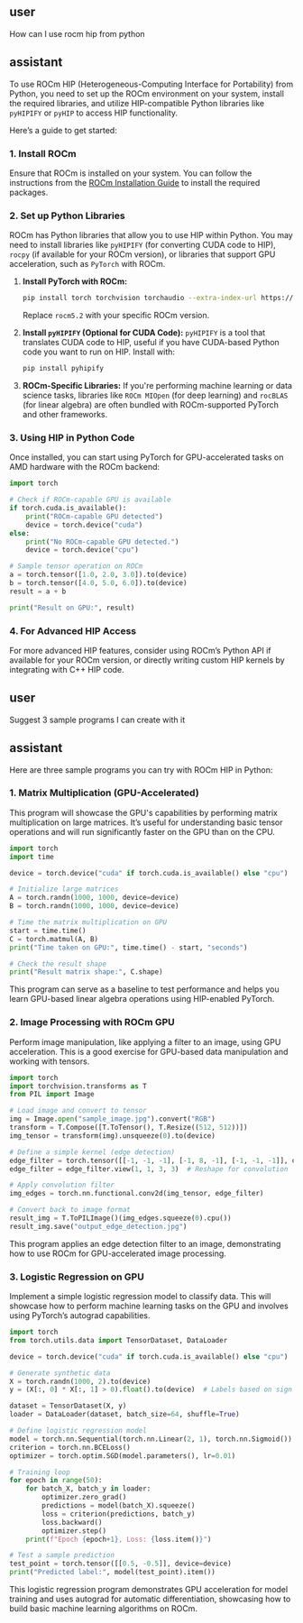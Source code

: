 ## user
How can I use rocm hip from python
## assistant

To use ROCm HIP (Heterogeneous-Computing Interface for Portability) from Python, you need to set up the ROCm environment on your system, install the required libraries, and utilize HIP-compatible Python libraries like `pyHIPIFY` or `pyHIP` to access HIP functionality.

Here’s a guide to get started:

### 1. Install ROCm
Ensure that ROCm is installed on your system. You can follow the instructions from the [ROCm Installation Guide](https://rocmdocs.amd.com/en/latest/Installation_Guide/Installation-Guide.html) to install the required packages.

### 2. Set up Python Libraries
ROCm has Python libraries that allow you to use HIP within Python. You may need to install libraries like `pyHIPIFY` (for converting CUDA code to HIP), `rocpy` (if available for your ROCm version), or libraries that support GPU acceleration, such as `PyTorch` with ROCm.

1. **Install PyTorch with ROCm:**
   ```bash
   pip install torch torchvision torchaudio --extra-index-url https://download.pytorch.org/whl/rocm5.2
   ```
   Replace `rocm5.2` with your specific ROCm version.

2. **Install `pyHIPIFY` (Optional for CUDA Code):**
   `pyHIPIFY` is a tool that translates CUDA code to HIP, useful if you have CUDA-based Python code you want to run on HIP. Install with:
   ```bash
   pip install pyhipify
   ```

3. **ROCm-Specific Libraries:** If you're performing machine learning or data science tasks, libraries like `ROCm MIOpen` (for deep learning) and `rocBLAS` (for linear algebra) are often bundled with ROCm-supported PyTorch and other frameworks.

### 3. Using HIP in Python Code
Once installed, you can start using PyTorch for GPU-accelerated tasks on AMD hardware with the ROCm backend:

```python
import torch

# Check if ROCm-capable GPU is available
if torch.cuda.is_available():
    print("ROCm-capable GPU detected")
    device = torch.device("cuda")
else:
    print("No ROCm-capable GPU detected.")
    device = torch.device("cpu")

# Sample tensor operation on ROCm
a = torch.tensor([1.0, 2.0, 3.0]).to(device)
b = torch.tensor([4.0, 5.0, 6.0]).to(device)
result = a + b

print("Result on GPU:", result)
```

### 4. For Advanced HIP Access
For more advanced HIP features, consider using ROCm’s Python API if available for your ROCm version, or directly writing custom HIP kernels by integrating with C++ HIP code.
## user
Suggest 3 sample programs I can create with it
## assistant
Here are three sample programs you can try with ROCm HIP in Python:

### 1. **Matrix Multiplication (GPU-Accelerated)**
   This program will showcase the GPU's capabilities by performing matrix multiplication on large matrices. It’s useful for understanding basic tensor operations and will run significantly faster on the GPU than on the CPU.

   ```python
   import torch
   import time

   device = torch.device("cuda" if torch.cuda.is_available() else "cpu")

   # Initialize large matrices
   A = torch.randn(1000, 1000, device=device)
   B = torch.randn(1000, 1000, device=device)

   # Time the matrix multiplication on GPU
   start = time.time()
   C = torch.matmul(A, B)
   print("Time taken on GPU:", time.time() - start, "seconds")

   # Check the result shape
   print("Result matrix shape:", C.shape)
   ```

   This program can serve as a baseline to test performance and helps you learn GPU-based linear algebra operations using HIP-enabled PyTorch.

### 2. **Image Processing with ROCm GPU**
   Perform image manipulation, like applying a filter to an image, using GPU acceleration. This is a good exercise for GPU-based data manipulation and working with tensors.

   ```python
   import torch
   import torchvision.transforms as T
   from PIL import Image

   # Load image and convert to tensor
   img = Image.open("sample_image.jpg").convert("RGB")
   transform = T.Compose([T.ToTensor(), T.Resize((512, 512))])
   img_tensor = transform(img).unsqueeze(0).to(device)

   # Define a simple kernel (edge detection)
   edge_filter = torch.tensor([[-1, -1, -1], [-1, 8, -1], [-1, -1, -1]], device=device)
   edge_filter = edge_filter.view(1, 1, 3, 3)  # Reshape for convolution

   # Apply convolution filter
   img_edges = torch.nn.functional.conv2d(img_tensor, edge_filter)

   # Convert back to image format
   result_img = T.ToPILImage()(img_edges.squeeze(0).cpu())
   result_img.save("output_edge_detection.jpg")
   ```

   This program applies an edge detection filter to an image, demonstrating how to use ROCm for GPU-accelerated image processing.

### 3. **Logistic Regression on GPU**
   Implement a simple logistic regression model to classify data. This will showcase how to perform machine learning tasks on the GPU and involves using PyTorch’s autograd capabilities.

   ```python
   import torch
   from torch.utils.data import TensorDataset, DataLoader

   device = torch.device("cuda" if torch.cuda.is_available() else "cpu")

   # Generate synthetic data
   X = torch.randn(1000, 2).to(device)
   y = (X[:, 0] * X[:, 1] > 0).float().to(device)  # Labels based on sign of product

   dataset = TensorDataset(X, y)
   loader = DataLoader(dataset, batch_size=64, shuffle=True)

   # Define logistic regression model
   model = torch.nn.Sequential(torch.nn.Linear(2, 1), torch.nn.Sigmoid()).to(device)
   criterion = torch.nn.BCELoss()
   optimizer = torch.optim.SGD(model.parameters(), lr=0.01)

   # Training loop
   for epoch in range(50):
       for batch_X, batch_y in loader:
           optimizer.zero_grad()
           predictions = model(batch_X).squeeze()
           loss = criterion(predictions, batch_y)
           loss.backward()
           optimizer.step()
       print(f"Epoch {epoch+1}, Loss: {loss.item()}")

   # Test a sample prediction
   test_point = torch.tensor([[0.5, -0.5]], device=device)
   print("Predicted label:", model(test_point).item())
   ```

   This logistic regression program demonstrates GPU acceleration for model training and uses autograd for automatic differentiation, showcasing how to build basic machine learning algorithms on ROCm.